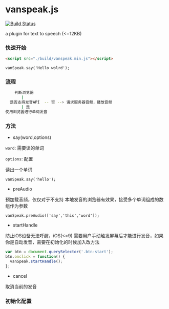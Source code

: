 # vanspeak.js

[![Build Status](https://travis-ci.org/Vanthink-UED/vanspeak.svg?branch=master)](https://travis-ci.org/Vanthink-UED/vanspeak)

a plugin for text to speech (<=12KB)



### 快速开始

``` html
<script src="./build/vanspeak.min.js"></script>

```

``` JS
vanSpeak.say('Hello wolrd');
```

### 流程
``` bash
    判断浏览器 
       |
  是否支持发音API  -- 否 --> 请求服务器音频，播放音频 
       | 是
使用浏览器进行单词发音
```

### 方法 

+ say(word,options)

`word`: 需要读的单词

`options`: 配置

读出一个单词
``` JS
vanSpeak.say('hello');
```


+ preAudio

预加载音频，仅仅对于不支持 本地发音的浏览器有效果，接受多个单词组成的数组作为参数

``` JS
vanSpeak.preAudio(['say','this','word']);
```

+ startHandle 

防止iOS设备无法呼醒，iOS(<=9) 需要用户手动触发屏幕后才能进行发音，如果你是自动发音，需要在初始化的时候加入改方法

``` js
var btn = document.querySelector('.btn-start');
btn.onclick = function() {
  vanSpeak.startHandle();
};
```

+ cancel

取消当前的发音

### 初始化配置




